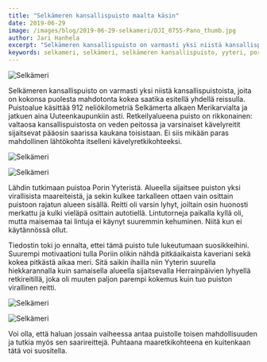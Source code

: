 ```yaml
---
title: "Selkämeren kansallispuisto maalta käsin"
date: 2019-06-29
image: /images/blog/2019-06-29-selkameri/DJI_0755-Pano_thumb.jpg
author: Jari Hanhela
excerpt: "Selkämeren kansallispuisto on varmasti yksi niistä kansallispuistoista, joita on kokonsa puolesta mahdotonta kokea saatika esitellä yhdellä reissulla. Puistoalue käsittää 912 neliökilometriä Selkämerta alkaen Merikarvialta ja jatkuen aina Uuteenkaupunkiin asti. Retkeilyalueena puisto on rikkonainen: valtaosa kansallispuistosta on veden peitossa ja varsinaiset kävelyreitit sijaitsevat pääosin saarissa kaukana toisistaan. Ei siis mikään paras mahdollinen lähtökohta itselleni kävelyretkikohteeksi."
keywords: selkameri, selkämeri, selkämeren kansallispuisto, yyteri, pori
---
```


![Selkämeri](/images/blog/2019-06-29-selkameri/_MG_7244_thumb.jpg)

Selkämeren kansallispuisto on varmasti yksi niistä kansallispuistoista, joita on kokonsa puolesta mahdotonta kokea saatika esitellä yhdellä reissulla. Puistoalue käsittää 912 neliökilometriä Selkämerta alkaen Merikarvialta ja jatkuen aina Uuteenkaupunkiin asti. Retkeilyalueena puisto on rikkonainen: valtaosa kansallispuistosta on veden peitossa ja varsinaiset kävelyreitit sijaitsevat pääosin saarissa kaukana toisistaan. Ei siis mikään paras mahdollinen lähtökohta itselleni kävelyretkikohteeksi.

![Selkämeri](/images/blog/2019-06-29-selkameri/_MG_7088-Pano-2_thumb.jpg)

![Selkämeri](/images/blog/2019-06-29-selkameri/_MG_7115-Pano_thumb.jpg)

Lähdin tutkimaan puistoa Porin Yyteristä. Alueella sijaitsee puiston yksi virallisista maareiteistä, ja sekin kulkee tarkalleen ottaen vain osittain puistoon rajatun alueen sisällä. Reitti oli varsin lyhyt, joiltain osin huonosti merkattu ja kulki vieläpä osittain autotiellä. Lintutorneja paikalla kyllä oli, mutta maisemaa tai lintuja ei käynyt suuremmin kehuminen. Niitä kun ei käytännössä ollut.

Tiedostin toki jo ennalta, ettei tämä puisto tule lukeutumaan suosikkeihini. Suurempi motivaationi tulla Poriin olikin nähdä pitkäaikaista kaveriani sekä kokea pitkästä aikaa meri. Sitä saikin ihailla niin Yyterin suurella hiekkarannalla kuin samaisella alueella sijaitsevalla Herrainpäivien lyhyellä retkireitillä, joka oli muuten paljon parempi kokemus kuin tuo puiston virallinen reitti.


![Selkämeri](/images/blog/2019-06-29-selkameri/DJI_0754-Pano_thumb.jpg)

![Selkämeri](/images/blog/2019-06-29-selkameri/DJI_0755-Pano_thumb.jpg)

Voi olla, että haluan jossain vaiheessa antaa puistolle toisen mahdollisuuden ja tutkia myös sen saarireittejä. Puhtaana maaretkikohteena en kuitenkaan tätä voi suositella.